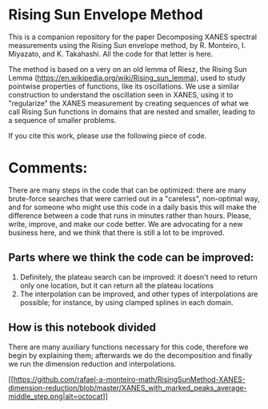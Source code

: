 

# Rising Sun Envelope Method

This is a companion repository for the paper  <h>Decomposing XANES  spectral measurements using the Rising Sun envelope method</h>, by R. Monteiro, I. Miyazato, and K. Takahashi. All the code for that letter is here.

The method is based on a very on an old  lemma of Riesz, the Rising Sun Lemma (https://en.wikipedia.org/wiki/Rising_sun_lemma), used to study pointwise properties of functions, like its oscillations.  We use a similar construction to understand the oscillation seen in XANES, using it to "regularize" the XANES measurement by creating sequences of what we call Rising Sun functions in domains that are nested and smaller, leading to a sequence of smaller problems.




If you cite this work, please use the following piece of code. 


# Comments:

There are many steps in the code that can be optimized: there are many brute-force searches that were carried out in a "careless", non-optimal way, and for someone who might use this code in a daily basis this will make the difference between a code that runs in minutes rather than hours. Please, write, improve, and make our code better. We are advocating for a new business here, and we think that there is still a lot to be improved. 

## Parts where we think the code can be improved:

1. Definitely, the plateau search can be improved: it doesn't need to return only one location, but it can return all the plateau locations
2. The interpolation can be improved, and other types of interpolations are possible; for instance, by using clamped splines in each domain. 


## How is this notebook divided

There are many auxiliary functions necessary for this code, therefore we begin by explaining them; afterwards we do the decomposition and finally we run the dimension reduction and interpolations.

[[https://github.com/rafael-a-monteiro-math/RisingSunMethod-XANES-dimension-reduction/blob/master/XANES_with_marked_peaks_average-middle_step.png|alt=octocat]]

